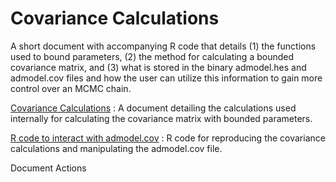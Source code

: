#  Covariance Calculations

A short document with accompanying R code that details (1) the functions used to bound parameters, (2) the method for calculating a bounded covariance matrix, and (3) what is stored in the binary admodel.hes and admodel.cov files and how the user can utilize this information to gain more control over an MCMC chain.

[Covariance Calculations][1]
:  A document detailing the calculations used internally for calculating the covariance matrix with bounded parameters.

[R code to interact with admodel.cov][2]
:  R code for reproducing the covariance calculations and manipulating the admodel.cov file.

Document Actions


[1]: ADMB_Covariance_Calculations.pdf
[2]: ADMB_Covariance_Functions.R
